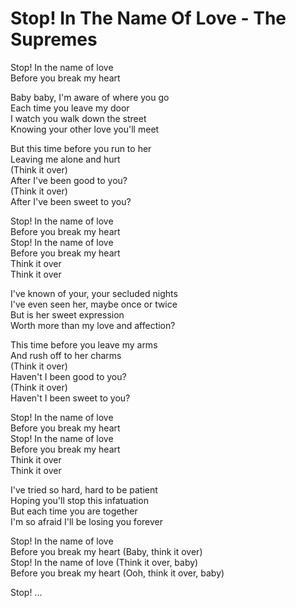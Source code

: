 # Stop! In The Name Of Love - The Supremes

Stop! In the name of love\
Before you break my heart

Baby baby, I'm aware of where you go\
Each time you leave my door\
I watch you walk down the street\
Knowing your other love you'll meet

But this time before you run to her\
Leaving me alone and hurt\
(Think it over)\
After I've been good to you?\
(Think it over)\
After I've been sweet to you?

Stop! In the name of love\
Before you break my heart\
Stop! In the name of love\
Before you break my heart\
Think it over\
Think it over

I've known of your, your secluded nights\
I've even seen her, maybe once or twice\
But is her sweet expression\
Worth more than my love and affection?

This time before you leave my arms\
And rush off to her charms\
(Think it over)\
Haven't I been good to you?\
(Think it over)\
Haven't I been sweet to you?

Stop! In the name of love\
Before you break my heart\
Stop! In the name of love\
Before you break my heart\
Think it over\
Think it over

I've tried so hard, hard to be patient\
Hoping you'll stop this infatuation\
But each time you are together\
I'm so afraid I'll be losing you forever

Stop! In the name of love\
Before you break my heart (Baby, think it over)\
Stop! In the name of love (Think it over, baby)\
Before you break my heart (Ooh, think it over, baby)

Stop! ...